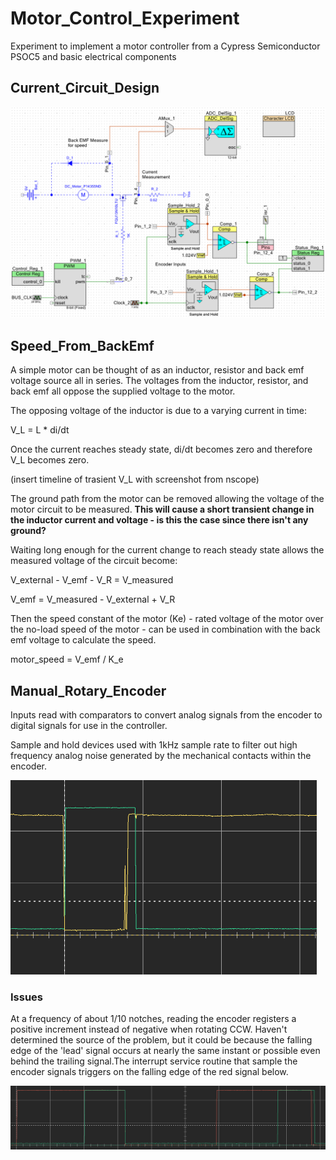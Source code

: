 # Motor_Control_Experiment
Experiment to implement a motor controller from a Cypress Semiconductor PSOC5 and basic electrical components

## Current_Circuit_Design
![current circuit](./images/CircuitDesign_20211214.png)

## Speed_From_BackEmf
A simple motor can be thought of as an inductor, resistor and back emf voltage source all in series. The voltages from the inductor, resistor, and back emf all oppose the supplied voltage to the motor.

The opposing voltage of the inductor is due to a varying current in time:

V_L = L * di/dt 

Once the current reaches steady state, di/dt becomes zero and therefore V_L becomes zero. 

(insert timeline of trasient V_L with screenshot from nscope)

The ground path from the motor can be removed allowing the voltage of the motor circuit to be measured. **This will cause a short transient change in the inductor current and voltage - is this the case since there isn't any ground?**

Waiting long enough for the current change to reach steady state allows the measured voltage of the circuit become:

V_external - V_emf - V_R = V_measured

V_emf = V_measured - V_external + V_R

Then the speed constant of the motor (Ke) - rated voltage of the motor over the no-load speed of the motor - can be used in combination with the back emf voltage to calculate the speed. 

motor_speed = V_emf / K_e


## Manual_Rotary_Encoder
Inputs read with comparators to convert analog signals from the encoder to digital signals for use in the controller.

Sample and hold devices used with 1kHz sample rate to filter out high frequency analog noise generated by the mechanical contacts within the encoder.

![manual encoder signals noisy](./images/manualencoder_signals_noisy_20211214.png)

### Issues
At a frequency of about 1/10 notches, reading the encoder registers a positive increment instead of negative when rotating CCW. Haven't determined the source of the problem, but it could be because the falling edge of the 'lead' signal occurs at nearly the same instant or possible even behind the trailing signal.The interrupt service routine that sample the encoder signals triggers on the falling edge of the red signal below.

![manual encoder signals](./images/manualencoder_signals_20211206.png)